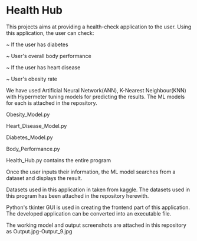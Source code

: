 # Health Hub

This projects aims at providing  a health-check application to the user. Using this application, the user can check:


~ If the user has diabetes

~ User's overall body performance 

~ If the user has heart disease 

~ User's obesity rate 


We have used Artificial Neural Network(ANN), K-Nearest Neighbour(KNN) with Hypermeter tuning models for predicting the results.
The ML models for each is attached in the repository.

Obesity_Model.py

Heart_Disease_Model.py

Diabetes_Model.py

Body_Performance.py


Health_Hub.py contains the entire program


Once the user inputs their information, the ML model searches from a dataset and displays the result.


Datasets used in this application in taken from kaggle. The datasets used in this program has been attached in the repository herewith. 


Python's tkinter GUI is used in creating the frontend part of this application.
The developed application can be converted into an executable file.

The working model and output screenshots are attached in this repository as Output.jpg-Output_9.jpg



